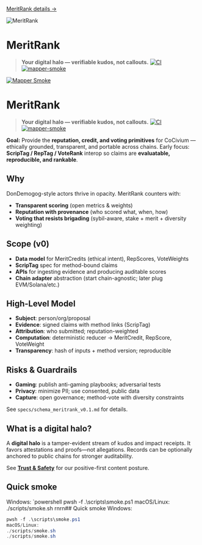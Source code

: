 [MeritRank details →](https://rickballard.github.io/MeritRank/)

![MeritRank](https://img.shields.io/endpoint?url=https://rickballard.github.io/MeritRank/badge.json)

# MeritRank
> **Your digital halo — verifiable kudos, not callouts.**
[![CI](https://github.com/rickballard/MeritRank/actions/workflows/ci.yml/badge.svg)](https://github.com/rickballard/MeritRank/actions/workflows/ci.yml) [![mapper-smoke](https://github.com/rickballard/MeritRank/actions/workflows/mapper-smoke.yml/badge.svg)](https://github.com/rickballard/MeritRank/actions/workflows/mapper-smoke.yml)

[![Mapper Smoke](https://github.com/rickballard/MeritRank/actions/workflows/mapper-smoke.yml/badge.svg?branch=main)](https://github.com/rickballard/MeritRank/actions/workflows/mapper-smoke.yml)

# MeritRank
> **Your digital halo — verifiable kudos, not callouts.**
[![CI](https://github.com/rickballard/MeritRank/actions/workflows/ci.yml/badge.svg)](https://github.com/rickballard/MeritRank/actions/workflows/ci.yml) [![mapper-smoke](https://github.com/rickballard/MeritRank/actions/workflows/mapper-smoke.yml/badge.svg)](https://github.com/rickballard/MeritRank/actions/workflows/mapper-smoke.yml)

**Goal:** Provide the **reputation, credit, and voting primitives** for CoCivium — ethically grounded, transparent, and portable across chains. Early focus: **ScripTag / RepTag / VoteRank** interop so claims are **evaluatable, reproducible, and rankable**.

## Why
DonDemogog-style actors thrive in opacity. MeritRank counters with:
- **Transparent scoring** (open metrics & weights)
- **Reputation with provenance** (who scored what, when, how)
- **Voting that resists brigading** (sybil-aware, stake + merit + diversity weighting)

## Scope (v0)
- **Data model** for MeritCredits (ethical intent), RepScores, VoteWeights
- **ScripTag** spec for method-bound claims
- **APIs** for ingesting evidence and producing auditable scores
- **Chain adapter** abstraction (start chain-agnostic; later plug EVM/Solana/etc.)

## High-Level Model
- **Subject**: person/org/proposal
- **Evidence**: signed claims with method links (ScripTag)
- **Attribution**: who submitted; reputation-weighted
- **Computation**: deterministic reducer → MeritCredit, RepScore, VoteWeight
- **Transparency**: hash of inputs + method version; reproducible

## Risks & Guardrails
- **Gaming**: publish anti-gaming playbooks; adversarial tests
- **Privacy**: minimize PII; use consented, public data
- **Capture**: open governance; method-vote with diversity constraints

See `specs/schema_meritrank_v0.1.md` for details.


## What is a digital halo?
A **digital halo** is a tamper-evident stream of kudos and impact receipts.
It favors attestations and proofs—not allegations. Records can be optionally
anchored to public chains for stronger auditability.


See **[Trust & Safety](docs/policy/TRUST_SAFETY.md)** for our positive-first content posture.
## Quick smoke
Windows:
`powershell
pwsh -f .\scripts\smoke.ps1
macOS/Linux:
./scripts/smoke.sh
rnrn## Quick smoke
Windows:
```powershell
pwsh -f .\scripts\smoke.ps1
macOS/Linux:
./scripts/smoke.sh
./scripts/smoke.sh


